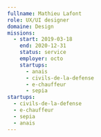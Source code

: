 ```yaml
---
fullname: Mathieu Lafont
role: UX/UI designer
domaine: Design
missions:
  - start: 2019-03-18
    end: 2020-12-31
    status: service
    employer: octo
    startups:
      - anais
      - civils-de-la-defense
      - e-chauffeur
      - sepia
startups:
  - civils-de-la-defense
  - e-chauffeur
  - sepia
  - anais
---
```

